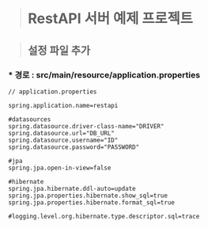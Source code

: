 
> # RestAPI 서버 예제 프로젝트

> ## 설정 파일 추가

### * 경로 : src/main/resource/application.properties
```
// application.properties

spring.application.name=restapi

#datasources
spring.datasource.driver-class-name="DRIVER" 
spring.datasource.url="DB_URL"
spring.datasource.username="ID"
spring.datasource.password="PASSWORD"

#jpa
spring.jpa.open-in-view=false

#hibernate
spring.jpa.hibernate.ddl-auto=update
spring.jpa.properties.hibernate.show_sql=true
spring.jpa.properties.hibernate.format_sql=true

#logging.level.org.hibernate.type.descriptor.sql=trace
```

